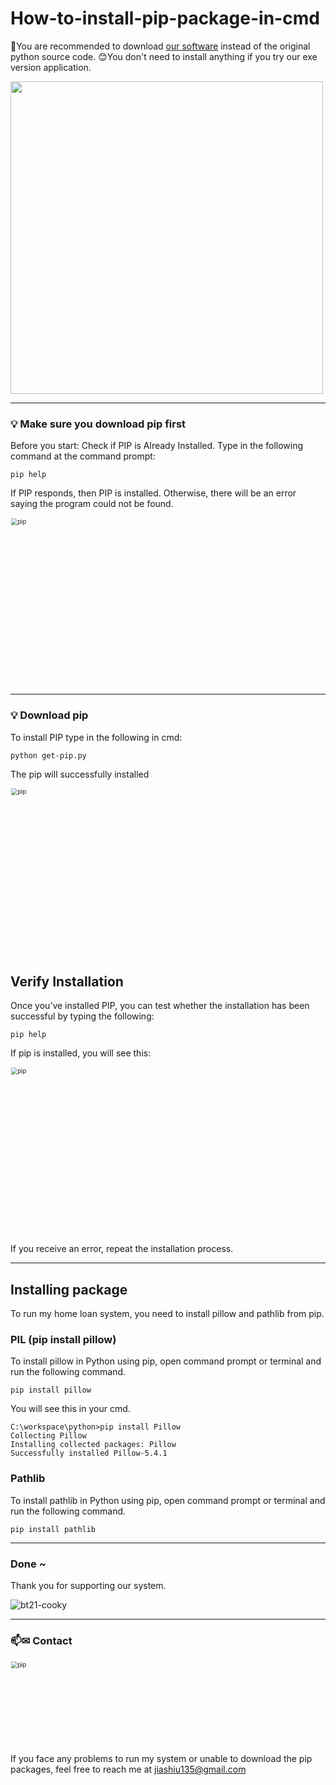 # How-to-install-pip-package-in-cmd

🔔You are recommended to download [our software][1] instead of the original python source code.
😊You don't need to install anything if you try our exe version application.

[1]:https://github.com/jiashiuuuu/Home-Loan-Calculator/blob/main/Home%20Loan%20Calculator%20Installer%20by%20Jiashiuuu.exe?raw=true

<a href="https://github.com/jiashiuuuu/Home-Loan-Calculator" target="_blank"><img src="https://user-images.githubusercontent.com/88296638/128593916-4030f9b5-f166-429c-92d9-2e1328f783e5.png" width=500px></a>

<hr>

### 💡 Make sure you download pip first 

Before you start: Check if PIP is Already Installed. Type in the following command at the command prompt:

```pip help```

If PIP responds, then PIP is installed. Otherwise, there will be an error saying the program could not be found.

<img src="https://user-images.githubusercontent.com/88296638/128588896-bbf565e2-8380-4a53-a6e1-fb4accd61937.png" alt="pip" style="zoom: 67%;" width=400px/>

<hr>

### 💡 Download pip

To install PIP type in the following in cmd:

```python get-pip.py```

The pip will successfully installed

<img src="https://user-images.githubusercontent.com/88296638/128589280-930e139b-fe49-4e2a-a779-613b2c3bd56c.png" alt="pip" style="zoom: 67%;" width=400px/>

## Verify Installation

Once you’ve installed PIP, you can test whether the installation has been successful by typing the following:

```pip help```

If pip is installed, you will see this:

<img src="https://user-images.githubusercontent.com/88296638/128589359-da435caf-cc19-44cf-9071-4a188eedc97d.png" alt="pip" style="zoom: 67%;" width=400px/>

If you receive an error, repeat the installation process.

<hr>

## Installing package

To run my home loan system, you need to install pillow and pathlib from pip.

### PIL (pip install pillow)

To install pillow in Python using pip, open command prompt or terminal and run the following command.

```pip install pillow```

You will see this in your cmd.

```
C:\workspace\python>pip install Pillow
Collecting Pillow
Installing collected packages: Pillow
Successfully installed Pillow-5.4.1
```
### Pathlib 

To install pathlib in Python using pip, open command prompt or terminal and run the following command.

```pip install pathlib```

<hr>

### Done ~

Thank you for supporting our system.

![bt21-cooky](https://user-images.githubusercontent.com/88296638/128589977-a0978c56-7100-47ad-b967-6bebc551e2db.gif)

<hr>

### 📫✉ Contact 

<img src="https://user-images.githubusercontent.com/88296638/128593821-95b5d0c1-2ab3-4c2e-a900-8f6ffc5139c4.gif" alt="pip" style="zoom: 67%;" width=200px/>

If you face any problems to run my system or unable to download the pip packages, feel free to reach me at jiashiu135@gmail.com


